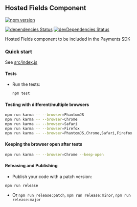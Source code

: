 Hosted Fields Component
-----------------------

[![npm version](https://img.shields.io/npm/v/@paypal/card-components.svg?style=flat-square)](https://www.npmjs.com/package/@paypal/card-components)

[![dependencies Status](https://david-dm.org/paypal/paypal-card-components/status.svg)](https://david-dm.org/paypal/paypal-card-components) [![devDependencies Status](https://david-dm.org/paypal/paypal-card-components/dev-status.svg)](https://david-dm.org/paypal/paypal-card-components?type=dev)

Hosted Fields component to be included in the Payments SDK

### Quick start

See [src/index.js](./src/index.js)

#### Tests

- Run the tests:

  ```bash
  npm test
  ```

#### Testing with different/multiple browsers

```bash
npm run karma -- --browser=PhantomJS
npm run karma -- --browser=Chrome
npm run karma -- --browser=Safari
npm run karma -- --browser=Firefox
npm run karma -- --browser=PhantomJS,Chrome,Safari,Firefox
```

#### Keeping the browser open after tests

```bash
npm run karma -- --browser=Chrome --keep-open
```

#### Releasing and Publishing

- Publish your code with a patch version:

```bash
npm run release
```

- Or `npm run release:patch`, `npm run release:minor`, `npm run release:major`
